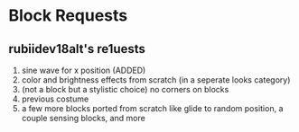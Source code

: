 # Block Requests
## rubiidev18alt's re1uests
1. sine wave for x position (ADDED)
2. color and brightness effects from scratch (in a seperate looks category)
3. (not a block but a stylistic choice) no corners on blocks
4. previous costume
5. a few more blocks ported from scratch like glide to random position, a couple sensing blocks, and more
